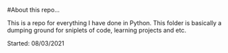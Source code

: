 #About this repo...

This is a repo for everything I have done in Python. This folder is basically a dumping ground for sniplets of code, learning projects and etc.

Started: 08/03/2021